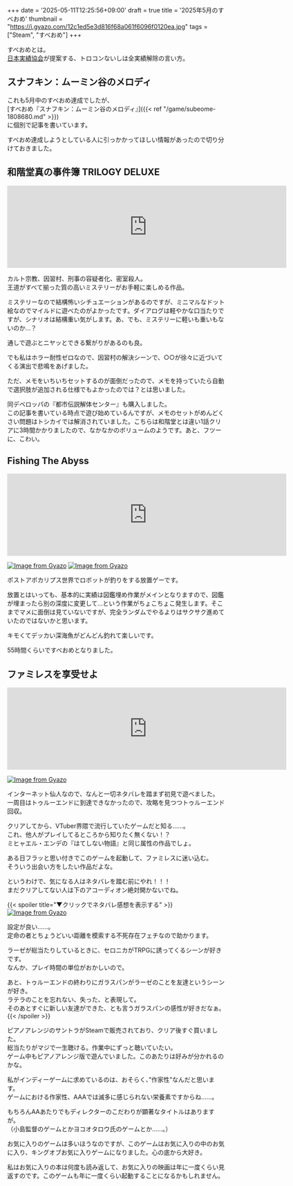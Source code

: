 +++
date = '2025-05-11T12:25:56+09:00'
draft = true
title = '2025年5月のすべおめ'
thumbnail = "https://i.gyazo.com/12c1ed5e3d816f68a061f6096f0120ea.jpg"
tags = ["Steam", "すべおめ"]
+++

すべおめとは。  
[日本実績協会](https://steamcommunity.com/groups/jisseki)が提案する、トロコンないしは全実績解除の言い方。


## スナフキン：ムーミン谷のメロディ

これも5月中のすべおめ達成でしたが、  
[すべおめ『スナフキン：ムーミン谷のメロディ』]({{< ref "/game/subeome-1808680.md" >}})  
に個別で記事を書いています。

すべおめ達成しようとしている人に引っかかってほしい情報があったので切り分けておきました。


## 和階堂真の事件簿 TRILOGY DELUXE

<iframe src="https://store.steampowered.com/widget/1562910/" frameborder="0" width="646" height="190"></iframe>

カルト宗教、因習村、刑事の容疑者化、密室殺人。  
王道がすべて揃った質の高いミステリーがお手軽に楽しめる作品。

ミステリーなので結構怖いシチュエーションがあるのですが、ミニマルなドット絵なのでマイルドに遊べたのがよかったです。ダイアログは軽やかな口当たりですが、シナリオは結構重い気がします。あ、でも、ミステリーに軽いも重いもないのか…？

通しで遊ぶとニヤッとできる繋がりがあるのも良。

でも私はホラー耐性ゼロなので、因習村の解決シーンで、○○が徐々に近づいてくる演出で悲鳴をあげました。

ただ、メモをいちいちセットするのが面倒だったので、メモを持っていたら自動で選択肢が追加される仕様でもよかったのでは？とは思いました。

同デベロッパの『都市伝説解体センター』も購入しました。  
この記事を書いている時点で遊び始めているんですが、メモのセットがめんどくさい問題はトシカイでは解消されていました。こちらは和階堂とは違い1話クリアに3時間かかりましたので、なかなかのボリュームのようです。あと、フツーに、こわい。


## Fishing The Abyss

<iframe src="https://store.steampowered.com/widget/3313310/" frameborder="0" width="646" height="190"></iframe>

[![Image from Gyazo](https://i.gyazo.com/thumb/480/84fbaacf688a252adf35b7a679b02d29.jpg)](https://gyazo.com/84fbaacf688a252adf35b7a679b02d29) [![Image from Gyazo](https://i.gyazo.com/thumb/480/dc0f63a630ebe2747ce3bc59779a6f23.jpg)](https://gyazo.com/dc0f63a630ebe2747ce3bc59779a6f23)

ポストアポカリプス世界でロボットが釣りをする放置ゲーです。

放置とはいっても、基本的に実績は図鑑埋め作業がメインとなりますので、図鑑が埋まったら別の深度に変更して…という作業がちょこちょこ発生します。そこまでマメに面倒は見ていないですが、完全ランダムでやるよりはサクサク進めていたのではないかと思います。

キモくてデッカい深海魚がどんどん釣れて楽しいです。

55時間くらいですべおめとなりました。


## ファミレスを享受せよ

<iframe src="https://store.steampowered.com/widget/2336980/" frameborder="0" width="646" height="190"></iframe>

[![Image from Gyazo](https://i.gyazo.com/12c1ed5e3d816f68a061f6096f0120ea.jpg)](https://gyazo.com/12c1ed5e3d816f68a061f6096f0120ea)

インターネット仙人なので、なんと一切ネタバレを踏まず初見で遊べました。  
一周目はトゥルーエンドに到達できなかったので、攻略を見つつトゥルーエンド回収。

クリアしてから、VTuber界隈で流行していたゲームだと知る……。  
これ、他人がプレイしてるところから知りたく無くない！？  
ミヒャエル・エンデの『はてしない物語』と同じ属性の作品でしょ。

ある日フラッと思い付きでこのゲームを起動して、ファミレスに迷い込む。  
そういう出会い方をしたい作品だよな。

というわけで、気になる人はネタバレを踏む前にやれ！！！  
まだクリアしてない人は下のアコーディオン絶対開かないでね。

{{< spoiler title="▼クリックでネタバレ感想を表示する" >}}
[![Image from Gyazo](https://i.gyazo.com/b06386b65b094d8ca989f7343d9b49cd.jpg)](https://gyazo.com/b06386b65b094d8ca989f7343d9b49cd)

設定が良い……。  
定命の者とちょうどいい距離を模索する不死存在フェチなので助かります。

ラーゼが総当たりしているときに、セロニカがTRPGに誘ってくるシーンが好きです。  
なんか、プレイ時間の単位がおかしいので。

あと、トゥルーエンドの終わりにガラスパンがラーゼのことを友達というシーンが好き。  
ラテラのことを忘れない、失った、と表現して。  
そのあとすぐに新しい友達ができた、とも言うガラスパンの感性が好きだなぁ。
{{< /spoiler >}}

ピアノアレンジのサントラがSteamで販売されており、クリア後すぐ買いました。  
総当たりがマジで一生聴ける。作業中にずっと聴いていたい。  
ゲーム中もピアノアレンジ版で遊んでいました。このあたりは好みが分かれるのかな。

私がインディーゲームに求めているのは、おそらく、”作家性”なんだと思います。  
ゲームにおける作家性、AAAでは滅多に感じられない栄養素ですからね……。

もちろんAAあたりでもディレクターのこだわりが顕著なタイトルはありますが。  
（小島監督のゲームとかヨコオタロウ氏のゲームとか……。）

お気に入りのゲームは多いほうなのですが、このゲームはお気に入りの中のお気に入り、キングオブお気に入りゲームになりました。心の底から大好き。

私はお気に入りの本は何度も読み返して、お気に入りの映画は年に一度くらい見返すのです。このゲームも年に一度くらい起動することになるかもしれません。